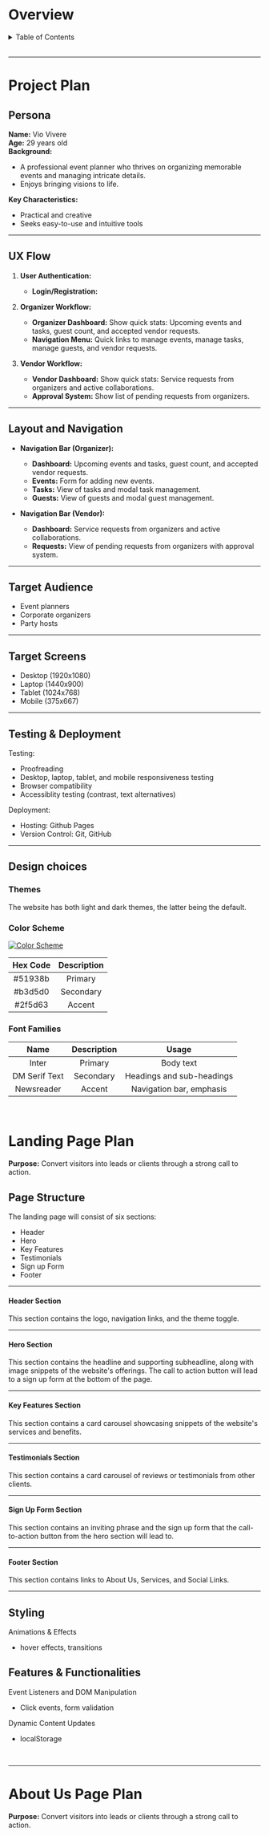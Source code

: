 # Overview
<details>
  <summary>Table of Contents</summary>
  <ol>
      <li>
      <a href="#project-plan">Project Plan</a>
    </li>
        <ul>
            <li>
            <a href="#persona">Persona</a>
            </li>
            <li>
            <a href="#ux-flow">UX Flow</a>
            </li>
            <li>
            <a href="#layout-and-navigation">Layout and Navigation</a>
            </li>
            <li>
            <a href="#target-audience">Target Audience</a>
            </li>
            <li>
            <a href="#target-screens">Target Screens</a>
            </li>
            <li>
            <a href="#testing-and-deployment">Testing and Deployment</a>
            </li>
            <li>
            <a href="#design-choices">Design Choices</a>
            </li>
        </ul>
    <li>
      <a href="#landing-page-plan">Landing Page Plan</a>
    </li>
    <li>
      <a href="#about-us-page-plan">About Us Page Plan</a>
    </li>

  </ol>
</details>

<br>

---

# Project Plan

## Persona

**Name:** Vio Vivere\
**Age:** 29 years old\
**Background:**
* A professional event planner who thrives on organizing memorable events and managing intricate details.
* Enjoys bringing visions to life.

**Key Characteristics:**
* Practical and creative
* Seeks easy-to-use and intuitive tools

---

## UX Flow
1. **User Authentication:**
   - **Login/Registration:**

2. **Organizer Workflow:**
   - **Organizer Dashboard:** Show quick stats: Upcoming events and tasks, guest count, and accepted vendor requests.
   - **Navigation Menu:** Quick links to manage events, manage tasks, manage guests, and vendor requests.

3. **Vendor Workflow:**
   - **Vendor Dashboard:** Show quick stats: Service requests from organizers and active collaborations.
   - **Approval System:** Show list of pending requests from organizers.

---

## Layout and Navigation
* **Navigation Bar (Organizer):**
  + **Dashboard:** Upcoming events and tasks, guest count, and accepted vendor requests.
  + **Events:** Form for adding new events.
  + **Tasks:** View of tasks and modal task management.
  + **Guests:** View of guests and modal guest management.

* **Navigation Bar (Vendor):**
  + **Dashboard:** Service requests from organizers and active collaborations.
  + **Requests:** View of pending requests from organizers with approval system.

---

## Target Audience
<ul>
    <li>Event planners</li>
    <li>Corporate organizers</li>
    <li>Party hosts</li>
</ul>

---

## Target Screens
<ul>
    <li>Desktop (1920x1080)</li>
    <li>Laptop (1440x900)</li>
    <li>Tablet (1024x768)</li>
    <li>Mobile (375x667)</li>
</ul>

---

## Testing & Deployment

Testing:
<ul>
    <li>Proofreading</li>
    <li>Desktop, laptop, tablet, and mobile responsiveness testing</li>
    <li>Browser compatibility</li>
    <li>Accessiblity testing (contrast, text alternatives)</li>
</ul>

Deployment:
<ul>
    <li>Hosting: Github Pages</li>
    <li>Version Control: Git, GitHub</li>
</ul>

---

## Design choices

### Themes
The website has both light and dark themes, the latter being the default.

### Color Scheme

[![Color Scheme](color-scheme.png)](https://coolors.co/2f5d63-51938b-b3d5d0)

| Hex Code | Description |
| :---: | :---: |
|  #51938b | Primary |
|  #b3d5d0 | Secondary |
|  #2f5d63 | Accent |


### Font Families

| Name | Description | Usage |
| :---: | :---: | :---: |
|  Inter | Primary | Body text
|  DM Serif Text | Secondary | Headings and sub-headings
|  Newsreader | Accent | Navigation bar, emphasis

<br>

# Landing Page Plan

<b>Purpose:</b> Convert visitors into leads or clients through a strong call to action.

## Page Structure

The landing page will consist of six sections:

<ul>
    <li>Header</li>
    <li>Hero</li>
    <li>Key Features</li>
    <li>Testimonials</li>
    <li>Sign up Form</li>
    <li>Footer</li>
</ul>

---

#### Header Section
This section contains the logo, navigation links, and the theme toggle.

---

#### Hero Section
This section contains the headline and supporting subheadline, along with image snippets of the website's offerings. The call to action button will lead to a sign up form at the bottom of the page.

---

#### Key Features Section
This section contains a card carousel showcasing snippets of the website's services and benefits.

---

#### Testimonials Section
This section contains a card carousel of reviews or testimonials from other clients.

---

#### Sign Up Form Section
This section contains an inviting phrase and the sign up form that the call-to-action button from the hero section will lead to.

---

#### Footer Section
This section contains links to About Us, Services, and Social Links.

---

## Styling
Animations & Effects
    <ul>
        <li>hover effects, transitions</li>
    </ul>

## Features & Functionalities

Event Listeners and DOM Manipulation
    <ul>
        <li>Click events, form validation</li>
    </ul>

Dynamic Content Updates
    <ul>
        <li>localStorage</li>
    </ul>
<br>

---

# About Us Page Plan

<b>Purpose:</b> Convert visitors into leads or clients through a strong call to action.